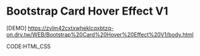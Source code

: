 
Bootstrap Card Hover Effect V1
==============================
[DEMO] https://zvlm42cxtxwheklcqxbtzq-on.drv.tw/WEB/Bootstrap%20Card%20Hover%20Effect%20V1/body.html

CODE:HTML,CSS
